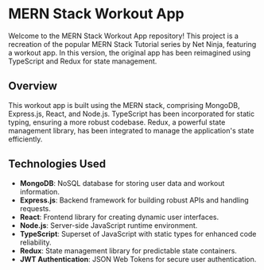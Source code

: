 # MERN Stack Workout App

Welcome to the MERN Stack Workout App repository! This project is a recreation of the popular MERN Stack Tutorial series by Net Ninja, featuring a workout app. In this version, the original app has been reimagined using TypeScript and Redux for state management.

## Overview

This workout app is built using the MERN stack, comprising MongoDB, Express.js, React, and Node.js. TypeScript has been incorporated for static typing, ensuring a more robust codebase. Redux, a powerful state management library, has been integrated to manage the application's state efficiently.


## Technologies Used

- **MongoDB**: NoSQL database for storing user data and workout information.
- **Express.js**: Backend framework for building robust APIs and handling requests.
- **React**: Frontend library for creating dynamic user interfaces.
- **Node.js**: Server-side JavaScript runtime environment.
- **TypeScript**: Superset of JavaScript with static types for enhanced code reliability.
- **Redux**: State management library for predictable state containers.
- **JWT Authentication**: JSON Web Tokens for secure user authentication.
